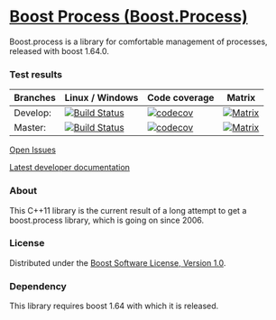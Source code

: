 # [Boost Process (Boost.Process)](https://github.com/boostorg/process)

Boost.process is a library for comfortable management of processes, released with boost 1.64.0.

### Test results

| Branches | Linux / Windows                                                                                                                              | Code coverage                                                                                                                                | Matrix                                                                                                                                        | 
|----------|----------------------------------------------------------------------------------------------------------------------------------------------|----------------------------------------------------------------------------------------------------------------------------------------------|-----------------------------------------------------------------------------------------------------------------------------------------------|
| Develop: | [![Build Status](https://drone.cpp.al/api/badges/boostorg/process/status.svg)](https://drone.cpp.al/boostorg/process)                        | [![codecov](https://codecov.io/gh/boostorg/process/branch/develop/graph/badge.svg?token=AhunMqTSpA)](https://codecov.io/gh/boostorg/process) | [![Matrix](https://img.shields.io/badge/matrix-develop-lightgray.svg)](http://www.boost.org/development/tests/develop/developer/process.html) |
| Master:  | [![Build Status](https://drone.cpp.al/api/badges/boostorg/process/status.svg?ref=refs/heads/develop)](https://drone.cpp.al/boostorg/process) | [![codecov](https://codecov.io/gh/boostorg/process/branch/master/graph/badge.svg?token=AhunMqTSpA)](https://codecov.io/gh/boostorg/process)  | [![Matrix](https://img.shields.io/badge/matrix-master-lightgray.svg)](http://www.boost.org/development/tests/master/developer/process.html)   |





[Open Issues](https://github.com/boostorg/process/issues)

[Latest developer documentation](https://www.boost.org/doc/libs/develop/doc/html/process.html)

### About
This C++11 library is the current result of a long attempt to get a boost.process library, which is going on since 2006.

### License
Distributed under the [Boost Software License, Version 1.0](http://www.boost.org/LICENSE_1_0.txt).

### Dependency

This library requires boost 1.64 with which it is released.
